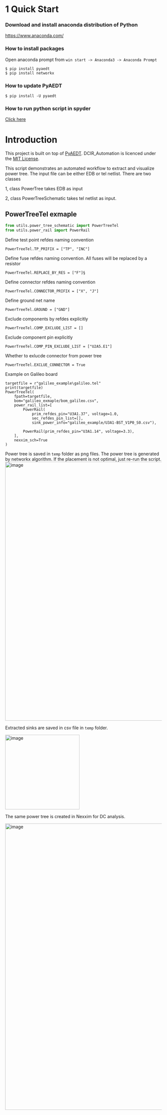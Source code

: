 # 1 Quick Start

### Download and install anaconda distribution of Python 
https://www.anaconda.com/

### How to install packages
Open anaconda prompt from ``win start -> Anaconda3 -> Anaconda Prompt``
````
$ pip install pyaedt
$ pip install networkx
````
### How to update PyAEDT
````
$ pip install -U pyaedt
````
### How to run python script in spyder
[Click here](https://github.com/ring630/Material_Characterization/blob/main/docs/HOW_TO_RUN_PYAEDT_IN_SPYDER.md)
# Introduction

This project is built on top of
[PyAEDT](https://github.com/pyansys/PyAEDT). DCIR_Automation is licenced under
the [MIT License](https://github.com/pyansys/PyAEDT/blob/main/LICENSE).

This script demonstrates an automated workflow to extract and visualize power tree. The input file can be either EDB or
tel netlist. There are two classes

1, class PowerTree takes EDB as input

2, class PowerTreeSchematic takes tel netlist as input.

## PowerTreeTel exmaple

````python
from utils.power_tree_schematic import PowerTreeTel
from utils.power_rail import PowerRail
````

Define test point refdes naming convention

````
PowerTreeTel.TP_PRIFIX = ["TP", "INC"]
````

Define fuse refdes naming convention. All fuses will be replaced by a resistor

````
PowerTreeTel.REPLACE_BY_RES = ["F"]§
````

Define connector refdes naming convention

````
PowerTreeTel.CONNECTOR_PRIFIX = ["X", "J"]
````

Define ground net name

````
PowerTreeTel.GROUND = ["GND"]
````

Exclude components by refdes explicitly

````
PowerTreeTel.COMP_EXCLUDE_LIST = []
````

Exclude component pin explicitly

````
PowerTreeTel.COMP_PIN_EXCLUDE_LIST = ["U2A5.E1"]
````

Whether to exlucde connector from power tree

````
PowerTreeTel.EXCLUE_CONNECTOR = True
````
Example on Galileo board
````
targetfile = r"galileo_example\galileo.tel"
print(targetfile)
PowerTreeTel(
    fpath=targetfile,
    bom="galileo_exmaple/bom_galileo.csv",
    power_rail_list=[
        PowerRail(
            prim_refdes_pin="U3A1.37", voltage=1.0,
            sec_refdes_pin_list=[],
            sink_power_info="galileo_example/U3A1-BST_V1P0_S0.csv"),

        PowerRail(prim_refdes_pin="U3A1.14", voltage=3.3),
    ],
    nexxim_sch=True
)
````
Power tree is saved in ``temp`` folder as png files. The power tree is generated by networkx algorithm. If the placement
is not optimal, just re-run the script.
<img width="829" alt="image" src="https://user-images.githubusercontent.com/27995305/181276100-d0c05b6b-956f-455b-adcc-3a120400f062.png">

Extracted sinks are saved in csv file in ``temp`` folder.

<img width="239" alt="image" src="https://user-images.githubusercontent.com/27995305/181278226-f43a7bd6-934e-4fc8-8bde-cd40fd079dc2.png">

The same power tree is created in Nexxim for DC analysis.

<img width="917" alt="image" src="https://user-images.githubusercontent.com/27995305/181278392-a13c45a2-0363-46b8-b480-00136f8573b8.png">

